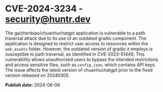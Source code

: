 # CVE-2024-3234 - security@huntr.dev

The gaizhenbiao/chuanhuchatgpt application is vulnerable to a path traversal attack due to its use of an outdated gradio component. The application is designed to restrict user access to resources within the `web_assets` folder. However, the outdated version of gradio it employs is susceptible to path traversal, as identified in CVE-2023-51449. This vulnerability allows unauthorized users to bypass the intended restrictions and access sensitive files, such as `config.json`, which contains API keys. The issue affects the latest version of chuanhuchatgpt prior to the fixed version released on 20240305.

**Publish date:** 2024-06-06
